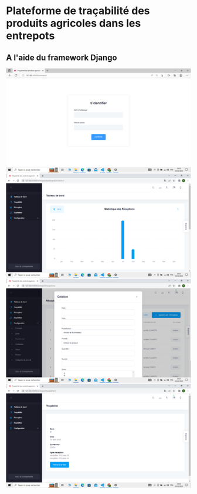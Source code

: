 # Plateforme de traçabilité des produits agricoles dans les entrepots
## A l'aide du framework Django
![cover](https://github.com/donia-fioklou/entrepot-agricoleL2/blob/main/img/Capture%20d%E2%80%99%C3%A9cran%20(72).png)
![cover](https://github.com/donia-fioklou/entrepot-agricoleL2/blob/main/img/Capture%20d%E2%80%99%C3%A9cran%20(73).png)
![cover](https://github.com/donia-fioklou/entrepot-agricoleL2/blob/main/img/Capture%20d%E2%80%99%C3%A9cran%20(74).png)
![cover](https://github.com/donia-fioklou/entrepot-agricoleL2/blob/main/img/Capture%20d%E2%80%99%C3%A9cran%20(75).png)
